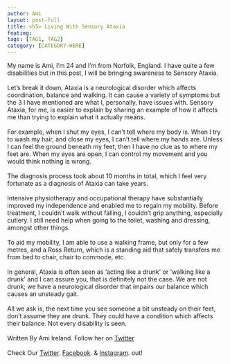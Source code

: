 ```yaml
---
author: Ami
layout: post-full
title: <h5> Living With Sensory Ataxia
featimg: 
tags: [TAG1, TAG2]
category: [CATEGORY-HERE]
---
```

My name is Ami, I’m 24 and I’m from Norfolk, England. I have quite a few disabilities but in this post,
I will be bringing awareness to Sensory Ataxia.
<br/>
<br/>
Let’s break it down, Ataxia is a neurological disorder which affects coordination, balance and
walking. It can cause a variety of symptoms but the 3 I have mentioned are what I, personally, have
issues with. Sensory Ataxia, for me, is easier to explain by sharing an example of how it affects me
than trying to explain what it actually means.
<br/>
<br/>
For example, when I shut my eyes, I can’t tell where my body is. When I try to wash my hair, and
close my eyes, I can’t tell where my hands are. Unless I can feel the ground beneath my feet, then I
have no clue as to where my feet are. When my eyes are open, I can control my movement and you
would think nothing is wrong.
<br/>
<br/>
The diagnosis process took about 10 months in total, which I feel very fortunate as a diagnosis of
Ataxia can take years.
<br/>
<br/>
Intensive physiotherapy and occupational therapy have substantially improved my independence
and enabled me to regain my mobility. Before treatment, I couldn’t walk without falling, I couldn’t
grip anything, especially cutlery. I still need help when going to the toilet, washing and dressing,
amongst other things.
<br/>
<br/>
To aid my mobility, I am able to use a walking frame, but only for a few metres, and a Ross Return,
which is a standing aid that safely transfers me from bed to chair, chair to commode, etc.
<br/>
<br/>
In general, Ataxia is often seen as ‘acting like a drunk&#39; or ‘walking like a drunk&#39; and I can assure you,
that is definitely not the case. We are not drunk; we have a neurological disorder that impairs our
balance which causes an unsteady gait.
<br/>
<br/>
All we ask is, the next time you see someone a bit unsteady on their feet, don’t assume they are
drunk. They could have a condition which affects their balance. Not every disability is seen.
<br/>
<br/>
Written By Ami Ireland. Follow her on [Twitter](https://twitter.com/AmiHIreland)
<br/>
<br/>
Check Our [Twitter](https://twitter.com/AwarenessOver/). [Facebook](https://www.facebook.com/OfficialAwarenessOverload/). & [Instagram](https://www.instagram.com/awarenessoverload/). out!
